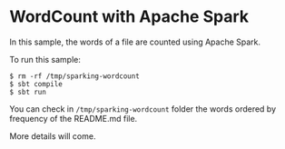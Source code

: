 # WordCount with Apache Spark

In this sample, the words of a file are counted using Apache Spark.

To run this sample:

```
$ rm -rf /tmp/sparking-wordcount
$ sbt compile
$ sbt run
```

You can check in `/tmp/sparking-wordcount` folder the words ordered by frequency of the README.md file.

More details will come.
